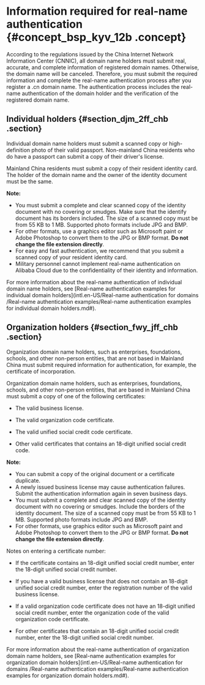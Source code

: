 # Information required for real-name authentication {#concept_bsp_kyv_12b .concept}

According to the regulations issued by the China Internet Network Information Center \(CNNIC\), all domain name holders must submit real, accurate, and complete information of registered domain names. Otherwise, the domain name will be canceled. Therefore, you must submit the required information and complete the real-name authentication process after you register a .cn domain name. The authentication process includes the real-name authentication of the domain holder and the verification of the registered domain name.

## Individual holders {#section_djm_2ff_chb .section}

Individual domain name holders must submit a scanned copy or high-definition photo of their valid passport. Non-mainland China residents who do have a passport can submit a copy of their driver's license.

Mainland China residents must submit a copy of their resident identity card. The holder of the domain name and the owner of the identity document must be the same.

**Note:** 

-   You must submit a complete and clear scanned copy of the identity document with no covering or smudges. Make sure that the identify document has its borders included. The size of a scanned copy must be from 55 KB to 1 MB. Supported photo formats include JPG and BMP.
-   For other formats, use a graphics editor such as Microsoft paint or Adobe Photoshop to convert them to the JPG or BMP format. **Do not change the file extension directly**.
-   For easy and fast authentication, we recommend that you submit a scanned copy of your resident identity card.
-   Military personnel cannot implement real-name authentication on Alibaba Cloud due to the confidentiality of their identity and information.

For more information about the real-name authentication of individual domain name holders, see [Real-name authentication examples for individual domain holders](intl.en-US/Real-name authentication for domains /Real-name authentication examples/Real-name authentication examples for individual domain holders.md#).

## Organization holders {#section_fwy_jff_chb .section}

Organization domain name holders, such as enterprises, foundations, schools, and other non-person entities, that are not based in Mainland China must submit required information for authentication, for example, the certificate of incorporation.

Organization domain name holders, such as enterprises, foundations, schools, and other non-person entities, that are based in Mainland China must submit a copy of one of the following certificates:

-   The valid business license.

-   The valid organization code certificate.

-   The valid unified social credit code certificate.

-   Other valid certificates that contains an 18-digit unified social credit code.


**Note:** 

-   You can submit a copy of the original document or a certificate duplicate.
-   A newly issued business license may cause authentication failures. Submit the authentication information again in seven business days.
-   You must submit a complete and clear scanned copy of the identity document with no covering or smudges. Include the borders of the identity document. The size of a scanned copy must be from 55 KB to 1 MB. Supported photo formats include JPG and BMP.
-   For other formats, use graphics editor such as Microsoft paint and Adobe Photoshop to convert them to the JPG or BMP format. **Do not change the file extension directly**.

Notes on entering a certificate number:

-   If the certificate contains an 18-digit unified social credit number, enter the 18-digit unified social credit number.

-   If you have a valid business license that does not contain an 18-digit unified social credit number, enter the registration number of the valid business license.

-   If a valid organization code certificate does not have an 18-digit unified social credit number, enter the organization code of the valid organization code certificate.

-   For other certificates that contain an 18-digit unified social credit number, enter the 18-digit unified social credit number.


For more information about the real-name authentication of organization domain name holders, see [Real-name authentication examples for organization domain holders](intl.en-US/Real-name authentication for domains /Real-name authentication examples/Real-name authentication examples for organization domain holders.md#).

